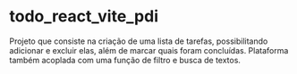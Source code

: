 # todo_react_vite_pdi
Projeto que consiste na criação de uma lista de tarefas, possibilitando adicionar e excluir elas, além de marcar quais foram concluídas. Plataforma também acoplada com uma função de filtro e busca de textos.

